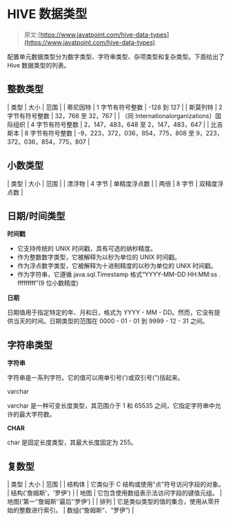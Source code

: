 # HIVE 数据类型

> 原文:[https://www.javatpoint.com/hive-data-types](https://www.javatpoint.com/hive-data-types)

配置单元数据类型分为数字类型、字符串类型、杂项类型和复杂类型。下面给出了 Hive 数据类型的列表。

## 整数类型

| 类型 | 大小 | 范围 |
| 蒂尼因特 | 1 字节有符号整数 | -128 到 127 |
| 斯莫列特 | 2 字节有符号整数 | 32，768 至 32，767 |
| （同 Internationalorganizations）国际组织 | 4 字节有符号整数 | 2，147，483，648 至 2，147，483，647 |
| 比吉斯本 | 8 字节有符号整数 | -9，223，372，036，854，775，808 至 9，223，372，036，854，775，807 |

## 小数类型

| 类型 | 大小 | 范围 |
| 漂浮物 | 4 字节 | 单精度浮点数 |
| 两倍 | 8 字节 | 双精度浮点数 |

## 日期/时间类型

**时间戳**

*   它支持传统的 UNIX 时间戳，具有可选的纳秒精度。
*   作为整数数字类型，它被解释为以秒为单位的 UNIX 时间戳。
*   作为浮点数字类型，它被解释为十进制精度的以秒为单位的 UNIX 时间戳。
*   作为字符串，它遵循 java.sql.Timestamp 格式“YYYY-MM-DD HH:MM:ss . fffffffff”(9 位小数精度)

**日期**

日期值用于指定特定的年、月和日，格式为 YYYY - MM - DD。然而，它没有提供当天的时间。日期类型的范围在 0000 - 01 - 01 到 9999 - 12 - 31 之间。

## 字符串类型

**字符串**

字符串是一系列字符。它的值可以用单引号(')或双引号(")括起来。

varchar

varchar 是一种可变长度类型，其范围介于 1 和 65535 之间，它指定字符串中允许的最大字符数。

**CHAR**

char 是固定长度类型，其最大长度固定为 255。

## 复数型

| 类型 | 大小 | 范围 |
| 结构体 | 它类似于 C 结构或使用“点”符号访问字段的对象。 | 结构('詹姆斯'，'罗伊') |
| 地图 | 它包含使用数组表示法访问字段的键值元组。 | 地图(‘第一’‘詹姆斯’‘最后’‘罗伊’) |
| 排列 | 它是类似类型的值的集合，使用从零开始的整数进行索引。 | 数组(“詹姆斯”、“罗伊”) |